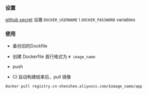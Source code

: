 ### 设置

[github secret](https://github.com/fantasy-mark/AutoImage/settings/secrets/actions) 设置 `DOCKER_USERNAME` \ `DOCKER_PASSWORD` variables

### 使用

* 备份旧的Dockfile

* 创建 Dockerfile 首行格式为 `# image_name`
* push
* CI 自动构建结束后，pull 镜像

```shell
docker pull registry.cn-shenzhen.aliyuncs.com/$image_name/app
```

